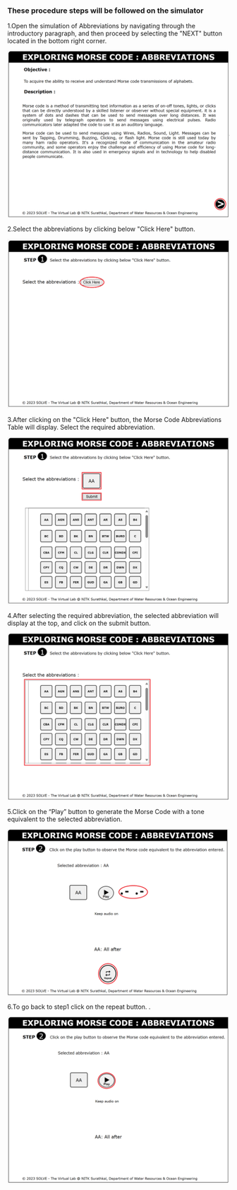 ### These procedure steps will be followed on the simulator  
1.Open the simulation of Abbreviations by navigating through the introductory paragraph, and then proceed by selecting the "NEXT" button located in the bottom right corner.

![Image 1](images/1.png)

2.Select the abbreviations by clicking below "Click Here" button.

![Image 2](images/2.png)

3.After clicking on the "Click Here" button, the Morse Code Abbreviations Table will display. Select the required abbreviation.

![Image 3](images/3.png)


4.After selecting the required abbreviation, the selected abbreviation will display at the top, and click on the submit button.

![Image 4](images/4.png)

5.Click on the “Play” button to generate the Morse Code with a tone
equivalent to the selected abbreviation.

![Image 5](images/5.png)

6.To go back to step1 click on the repeat button. .

![Image 6](images/6.png)


